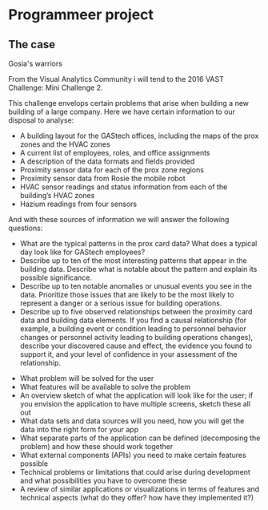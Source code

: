 # Programmeer project

## The case

Gosia's warriors

From the Visual Analytics Community i will tend to the 2016 VAST Challenge: Mini Challenge 2.

This challenge envelops certain problems that arise when building a new building of a large company. Here we have certain information to our disposal to analyse:

* A building layout for the GAStech offices, including the maps of the prox zones and the HVAC zones
* A current list of employees, roles, and office assignments
* A description of the data formats and fields provided
* Proximity sensor data for each of the prox zone regions
* Proximity sensor data from Rosie the mobile robot
* HVAC sensor readings and status information from each of the building’s HVAC zones
* Hazium readings from four sensors

And with these sources of information we will answer the following questions:

* What are the typical patterns in the prox card data? What does a typical day look like for GAStech employees?
* Describe up to ten of the most interesting patterns that appear in the building data. Describe what is notable about the pattern and explain its possible significance.
* Describe up to ten notable anomalies or unusual events you see in the data. Prioritize those issues that are likely to be the most likely to represent a danger or a serious issue for building operations.
* Describe up to five observed relationships between the proximity card data and building data elements. If you find a causal relationship (for example, a building event or condition leading to personnel behavior changes or personnel activity leading to building operations changes), describe your discovered cause and effect, the evidence you found to support it, and your level of confidence in your assessment of the relationship.

- What problem will be solved for the user
- What features will be available to solve the problem
- An overview sketch of what the application will look like for the user; if you envision the application to have multiple screens, sketch these all out
- What data sets and data sources will you need, how you will get the data into the right form for your app
- What separate parts of the application can be defined (decomposing the problem) and how these should work together
- What external components (APIs) you need to make certain features possible
- Technical problems or limitations that could arise during development and what possibilities you have to overcome these
- A review of similar applications or visualizations in terms of features and technical aspects (what do they offer? how have they implemented it?)